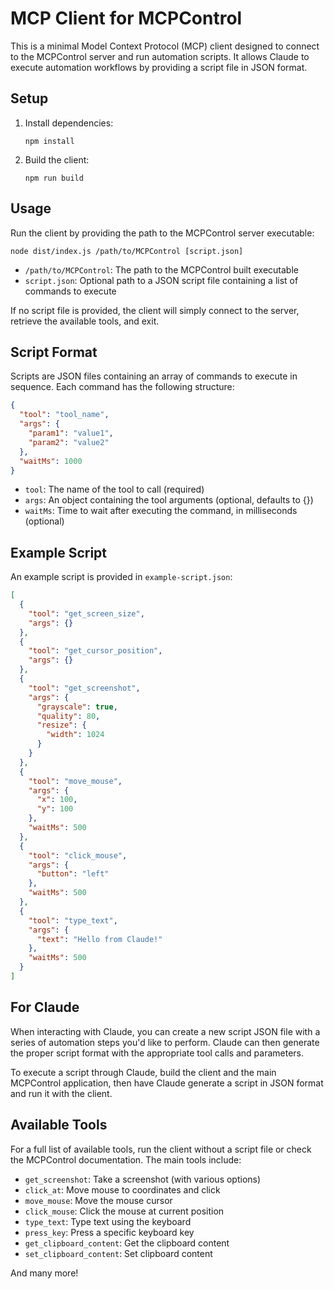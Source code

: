 # MCP Client for MCPControl

This is a minimal Model Context Protocol (MCP) client designed to connect to the MCPControl server and run automation scripts. It allows Claude to execute automation workflows by providing a script file in JSON format.

## Setup

1. Install dependencies:
   ```
   npm install
   ```

2. Build the client:
   ```
   npm run build
   ```

## Usage

Run the client by providing the path to the MCPControl server executable:

```
node dist/index.js /path/to/MCPControl [script.json]
```

- `/path/to/MCPControl`: The path to the MCPControl built executable
- `script.json`: Optional path to a JSON script file containing a list of commands to execute

If no script file is provided, the client will simply connect to the server, retrieve the available tools, and exit.

## Script Format

Scripts are JSON files containing an array of commands to execute in sequence. Each command has the following structure:

```json
{
  "tool": "tool_name",
  "args": {
    "param1": "value1",
    "param2": "value2"
  },
  "waitMs": 1000
}
```

- `tool`: The name of the tool to call (required)
- `args`: An object containing the tool arguments (optional, defaults to {})
- `waitMs`: Time to wait after executing the command, in milliseconds (optional)

## Example Script

An example script is provided in `example-script.json`:

```json
[
  {
    "tool": "get_screen_size",
    "args": {}
  },
  {
    "tool": "get_cursor_position",
    "args": {}
  },
  {
    "tool": "get_screenshot",
    "args": {
      "grayscale": true,
      "quality": 80,
      "resize": {
        "width": 1024
      }
    }
  },
  {
    "tool": "move_mouse",
    "args": {
      "x": 100,
      "y": 100
    },
    "waitMs": 500
  },
  {
    "tool": "click_mouse",
    "args": {
      "button": "left"
    },
    "waitMs": 500
  },
  {
    "tool": "type_text",
    "args": {
      "text": "Hello from Claude!"
    },
    "waitMs": 500
  }
]
```

## For Claude

When interacting with Claude, you can create a new script JSON file with a series of automation steps you'd like to perform. Claude can then generate the proper script format with the appropriate tool calls and parameters.

To execute a script through Claude, build the client and the main MCPControl application, then have Claude generate a script in JSON format and run it with the client.

## Available Tools

For a full list of available tools, run the client without a script file or check the MCPControl documentation. The main tools include:

- `get_screenshot`: Take a screenshot (with various options)
- `click_at`: Move mouse to coordinates and click
- `move_mouse`: Move the mouse cursor
- `click_mouse`: Click the mouse at current position
- `type_text`: Type text using the keyboard
- `press_key`: Press a specific keyboard key
- `get_clipboard_content`: Get the clipboard content
- `set_clipboard_content`: Set clipboard content

And many more!